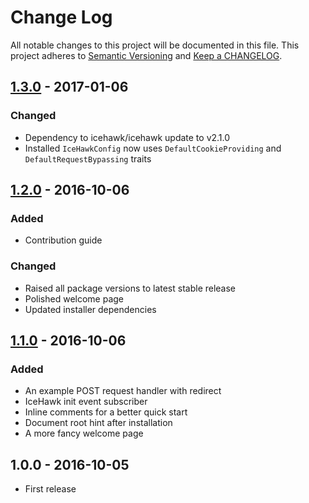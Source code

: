 # Change Log

All notable changes to this project will be documented in this file.
This project adheres to [Semantic Versioning](http://semver.org/) and [Keep a CHANGELOG](http://keepachangelog.com).

## [1.3.0] - 2017-01-06

### Changed

- Dependency to icehawk/icehawk update to v2.1.0
- Installed `IceHawkConfig` now uses `DefaultCookieProviding` and `DefaultRequestBypassing` traits

## [1.2.0] - 2016-10-06

### Added

- Contribution guide

### Changed

- Raised all package versions to latest stable release
- Polished welcome page
- Updated installer dependencies

## [1.1.0] - 2016-10-06

### Added

- An example POST request handler with redirect
- IceHawk init event subscriber
- Inline comments for a better quick start
- Document root hint after installation
- A more fancy welcome page 

## 1.0.0 - 2016-10-05

- First release

[1.3.0]: https://github.com/icehawk/installer/compare/v1.2.0...v1.3.0
[1.2.0]: https://github.com/icehawk/installer/compare/v1.1.0...v1.2.0
[1.1.0]: https://github.com/icehawk/installer/compare/v1.0.0...v1.1.0
